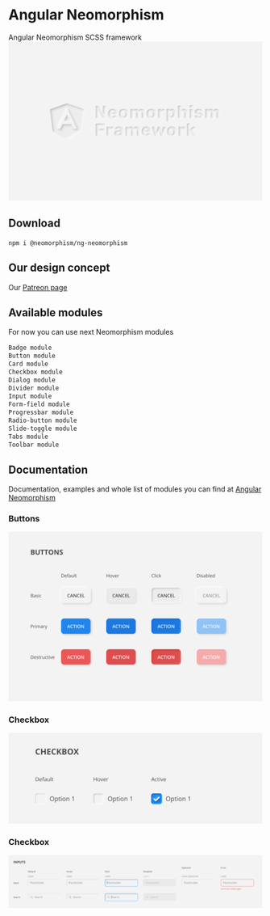 # Angular Neomorphism
Angular Neomorphism SCSS framework
![Angular Neomorphism](https://github.com/Angular-Neumorphism/Angular-Neumorphism/blob/master/src/assets/promo%20banner.png)

## Download

```
npm i @neomorphism/ng-neomorphism
```

## Our design concept

Our [Patreon page](https://www.patreon.com/neomorphism)

## Available modules

For now you can use next Neomorphism modules
```
Badge module
Button module
Card module
Checkbox module
Dialog module
Divider module
Input module
Form-field module
Progressbar module
Radio-button module
Slide-toggle module
Tabs module
Toolbar module
```
## Documentation

Documentation, examples and whole list of modules you can find at [Angular Neomorphism](https://angular-neomorphism.web.app/)

### Buttons
![Neo buttons](https://github.com/Angular-Neumorphism/Angular-Neumorphism/blob/development/src/assets/preview/button.png)

### Checkbox
![Neo checkbox](https://github.com/Angular-Neumorphism/Angular-Neumorphism/blob/development/src/assets/preview/checkbox.png)

### Checkbox
![Neo input](https://github.com/Angular-Neumorphism/Angular-Neumorphism/blob/development/src/assets/preview/input.png)